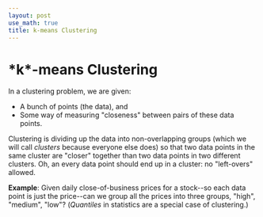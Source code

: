 ```yaml
---
layout: post
use_math: true
title: k-means Clustering
---
```


<h1> *k*-means Clustering </h1>

In a clustering problem, we are given:

<ul>
<li> A bunch of points (the data), and </li>
<li> Some way of measuring "closeness" between pairs of these data points.</li>
</ul>

Clustering is dividing up the data into non-overlapping groups (which we will call <i>clusters</i> because everyone else does)
so that two data points in the same cluster are "closer" together than two data points in two different clusters. 
Oh, an every data point should end up in a cluster: no "left-overs" allowed.

**Example**: Given daily close-of-business prices for a stock--so each data point is just the price--can we group 
all the prices into three groups, "high", "medium", "low"? (*Quantiles* in statistics are a special case of clustering.)

